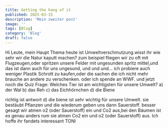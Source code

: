 ```yaml
---
title: Getting the hang of it
published: 2025-03-15
description: 'Mein zweiter post'
image: ''
tags: [Blog]
category: 'Blog'
draft: false 
---
```


Hi Leute, mein Haupt Thema heute ist Umweltverschmutzung.wisst ihr wie sehr wir die Natur kaputt machen? 
zum beispiel fliegen wir zu oft mit Flugzeugen,oder spritzen unsere Felder mit ungesunden spritz mittel,und das 
ist dann auch für uns ungesund, und und und… ich probiere auch weniger Plastik Schrott zu kaufen,oder die sachen 
die ich nicht mehr brauche an andere zu verschenken. oder ich spende an WWF. 
und jetzt noch die Quiz Frage: Welches Tier ist am wichtigsten für unsere Umwelt?
a) der Wal b) das Reh c) das Eichhörnchen d) die Biene

richtig ist antwort d) die biene ist sehr wichtig für unsere Umwelt. sie bestäubt Pflanzen und die wiederum 
geben uns dann Sauerstoff. besser gesagt wir atmen o2 (oder Sauerstoff) ein und Co2 aus,bei den Bäumen ist es 
genau anders rum sie atmen Co2 ein und o2 (oder Sauerstoff) aus. 
Ich hoffe ihr fandets interessant TONI 
